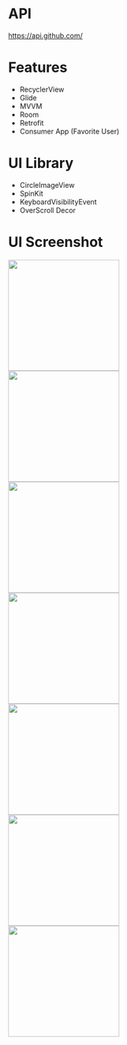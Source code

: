 # API
https://api.github.com/

# Features
- RecyclerView
- Glide
- MVVM
- Room
- Retrofit
- Consumer App (Favorite User)

# UI Library
- CircleImageView
- SpinKit
- KeyboardVisibilityEvent
- OverScroll Decor

# UI Screenshot
<div><img src="https://user-images.githubusercontent.com/39628606/116575088-8768ff00-a938-11eb-9c2a-35d84d32ee8c.jpg" width="225"></div>
<div><img src="https://user-images.githubusercontent.com/39628606/116575166-994aa200-a938-11eb-9f7b-95a4caa15d3c.jpg" width="225"></div>
<div><img src="https://user-images.githubusercontent.com/39628606/116575185-9e0f5600-a938-11eb-9efd-58f981f5e34a.jpg" width="225"></div>
<div><img src="https://user-images.githubusercontent.com/39628606/116575217-a5cefa80-a938-11eb-9f3d-4203557fb818.jpg" width="225"></div>
<div><img src="https://user-images.githubusercontent.com/39628606/116575230-a798be00-a938-11eb-9cd4-30138d2a51f8.jpg" width="225"></div>
<div><img src="https://user-images.githubusercontent.com/39628606/116575242-aa93ae80-a938-11eb-8758-fc161d377178.jpg" width="225"></div>
<div><img src="https://user-images.githubusercontent.com/39628606/116575258-acf60880-a938-11eb-8e54-a3c25c163b31.jpg" width="225"></div>
